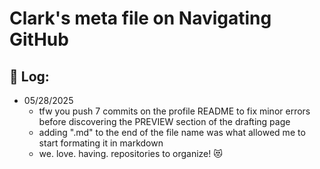 # Clark's meta file on Navigating GitHub



## 📝 Log:
* 05/28/2025
  * tfw you push 7 commits on the profile README to fix minor errors before discovering the PREVIEW section of the drafting page
  * adding ".md" to the end of the file name was what allowed me to start formating it in markdown
  * we. love. having. repositories to organize! 😻
